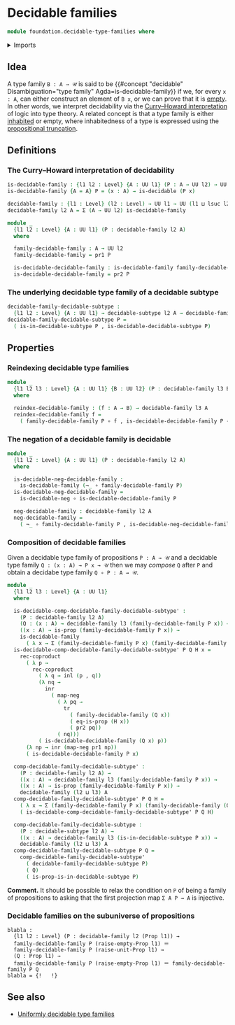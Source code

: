 # Decidable families

```agda
module foundation.decidable-type-families where
```

<details><summary>Imports</summary>

```agda
open import foundation.action-on-identifications-functions
open import foundation.binary-transport
open import foundation.coproduct-types
open import foundation.decidable-maps
open import foundation.decidable-subtypes
open import foundation.decidable-types
open import foundation.dependent-pair-types
open import foundation.double-negation
open import foundation.empty-types
open import foundation.equivalences
open import foundation.hilberts-epsilon-operators
open import foundation.injective-maps
open import foundation.logical-equivalences
open import foundation.negation
open import foundation.propositional-extensionality
open import foundation.propositional-truncations
open import foundation.propositions
open import foundation.raising-universe-levels
open import foundation.retracts-of-types
open import foundation.transport-along-identifications
open import foundation.type-arithmetic-empty-type
open import foundation.unit-type
open import foundation.universe-levels

open import foundation-core.cartesian-product-types
open import foundation-core.fibers-of-maps
open import foundation-core.function-types
open import foundation-core.identity-types
open import foundation-core.retractions
open import foundation-core.sections
```

</details>

## Idea

A type family `B : A → 𝒰` is said to be
{{#concept "decidable" Disambiguation="type family" Agda=is-decidable-family}}
if we, for every `x : A`, can either construct an element of `B x`, or we can
prove that it is [empty](foundation-core.empty-types.md). In other words, we
interpret decidability via the
[Curry–Howard interpretation](https://en.wikipedia.org/wiki/Curry–Howard_correspondence)
of logic into type theory. A related concept is that a type family is either
[inhabited](foundation.inhabited-types.md) or empty, where inhabitedness of a
type is expressed using the
[propositional truncation](foundation.propositional-truncations.md).

## Definitions

### The Curry–Howard interpretation of decidability

```agda
is-decidable-family : {l1 l2 : Level} {A : UU l1} (P : A → UU l2) → UU (l1 ⊔ l2)
is-decidable-family {A = A} P = (x : A) → is-decidable (P x)

decidable-family : {l1 : Level} (l2 : Level) → UU l1 → UU (l1 ⊔ lsuc l2)
decidable-family l2 A = Σ (A → UU l2) is-decidable-family

module _
  {l1 l2 : Level} {A : UU l1} (P : decidable-family l2 A)
  where

  family-decidable-family : A → UU l2
  family-decidable-family = pr1 P

  is-decidable-decidable-family : is-decidable-family family-decidable-family
  is-decidable-decidable-family = pr2 P
```

### The underlying decidable type family of a decidable subtype

```agda
decidable-family-decidable-subtype :
  {l1 l2 : Level} {A : UU l1} → decidable-subtype l2 A → decidable-family l2 A
decidable-family-decidable-subtype P =
  ( is-in-decidable-subtype P , is-decidable-decidable-subtype P)
```

## Properties

### Reindexing decidable type families

```agda
module _
  {l1 l2 l3 : Level} {A : UU l1} {B : UU l2} (P : decidable-family l3 B)
  where

  reindex-decidable-family : (f : A → B) → decidable-family l3 A
  reindex-decidable-family f =
    ( family-decidable-family P ∘ f , is-decidable-decidable-family P ∘ f)
```

### The negation of a decidable family is decidable

```agda
module _
  {l1 l2 : Level} {A : UU l1} (P : decidable-family l2 A)
  where

  is-decidable-neg-decidable-family :
    is-decidable-family (¬_ ∘ family-decidable-family P)
  is-decidable-neg-decidable-family =
    is-decidable-neg ∘ is-decidable-decidable-family P

  neg-decidable-family : decidable-family l2 A
  neg-decidable-family =
    ( ¬_ ∘ family-decidable-family P , is-decidable-neg-decidable-family)
```

### Composition of decidable families

Given a decidable type family of propositions `P : A → 𝒰` and a decidable type
family `Q : (x : A) → P x → 𝒰` then we may _compose_ `Q` after `P` and obtain a
decidabe type family `Q ∘ P : A → 𝒰`.

```agda
module _
  {l1 l2 l3 : Level} {A : UU l1}
  where

  is-decidable-comp-decidable-family-decidable-subtype' :
    (P : decidable-family l2 A)
    (Q : (x : A) → decidable-family l3 (family-decidable-family P x)) →
    ((x : A) → is-prop (family-decidable-family P x)) →
    is-decidable-family
      ( λ x → Σ (family-decidable-family P x) (family-decidable-family (Q x)))
  is-decidable-comp-decidable-family-decidable-subtype' P Q H x =
    rec-coproduct
      ( λ p →
        rec-coproduct
          ( λ q → inl (p , q))
          (λ nq →
            inr
              ( map-neg
                ( λ pq →
                  tr
                    ( family-decidable-family (Q x))
                    ( eq-is-prop (H x))
                    ( pr2 pq))
                ( nq)))
          ( is-decidable-decidable-family (Q x) p))
      (λ np → inr (map-neg pr1 np))
      ( is-decidable-decidable-family P x)

  comp-decidable-family-decidable-subtype' :
    (P : decidable-family l2 A) →
    ((x : A) → decidable-family l3 (family-decidable-family P x)) →
    ((x : A) → is-prop (family-decidable-family P x)) →
    decidable-family (l2 ⊔ l3) A
  comp-decidable-family-decidable-subtype' P Q H =
    ( λ x → Σ (family-decidable-family P x) (family-decidable-family (Q x))) ,
    ( is-decidable-comp-decidable-family-decidable-subtype' P Q H)

  comp-decidable-family-decidable-subtype :
    (P : decidable-subtype l2 A) →
    ((x : A) → decidable-family l3 (is-in-decidable-subtype P x)) →
    decidable-family (l2 ⊔ l3) A
  comp-decidable-family-decidable-subtype P Q =
    comp-decidable-family-decidable-subtype'
      ( decidable-family-decidable-subtype P)
      ( Q)
      ( is-prop-is-in-decidable-subtype P)
```

**Comment.** It should be possible to relax the condition on `P` of being a
family of propositions to asking that the first projection map `Σ A P → A` is
injective.

### Decidable families on the subuniverse of propositions

```text
blabla :
  {l1 l2 : Level} (P : decidable-family l2 (Prop l1)) →
  family-decidable-family P (raise-empty-Prop l1) ＝
  family-decidable-family P (raise-unit-Prop l1) →
  (Q : Prop l1) →
  family-decidable-family P (raise-empty-Prop l1) ＝ family-decidable-family P Q
blabla = {!   !}
```

## See also

- [Uniformly decidable type families](foundation.uniformly-decidable-type-families.md)
